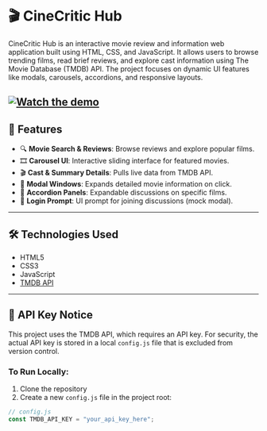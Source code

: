 # 🎬 CineCritic Hub

CineCritic Hub is an interactive movie review and information web application built using HTML, CSS, and JavaScript. It allows users to browse trending films, read brief reviews, and explore cast information using The Movie Database (TMDB) API. The project focuses on dynamic UI features like modals, carousels, accordions, and responsive layouts.

[![Watch the demo](https://img.youtube.com/vi/VIDEO_ID/0.jpg)]([https://www.youtube.com/watch?v=VIDEO_ID](https://www.youtube.com/watch?v=qM6sz4uby-c))
---

## 📌 Features

- 🔍 **Movie Search & Reviews**: Browse reviews and explore popular films.
- 🎞️ **Carousel UI**: Interactive sliding interface for featured movies.
- 🎬 **Cast & Summary Details**: Pulls live data from TMDB API.
- 📄 **Modal Windows**: Expands detailed movie information on click.
- 📂 **Accordion Panels**: Expandable discussions on specific films.
- 🔐 **Login Prompt**: UI prompt for joining discussions (mock modal).

---

## 🛠️ Technologies Used

- HTML5
- CSS3
- JavaScript
- [TMDB API](https://www.themoviedb.org/documentation/api)

---

## 🔐 API Key Notice

This project uses the TMDB API, which requires an API key. For security, the actual API key is stored in a local `config.js` file that is excluded from version control.

### To Run Locally:
1. Clone the repository
2. Create a new `config.js` file in the project root:
```js
// config.js
const TMDB_API_KEY = "your_api_key_here";
